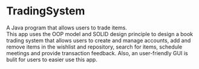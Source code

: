 # TradingSystem
A Java program that allows users to trade items.  
This app uses the OOP model and SOLID design principle to design a book trading system that allows users to create and manage accounts, add and remove items in the wishlist and repository, search for items, schedule meetings and provide transaction feedback. Also,
an user-friendly GUI is bulit for users to easier use this app.
